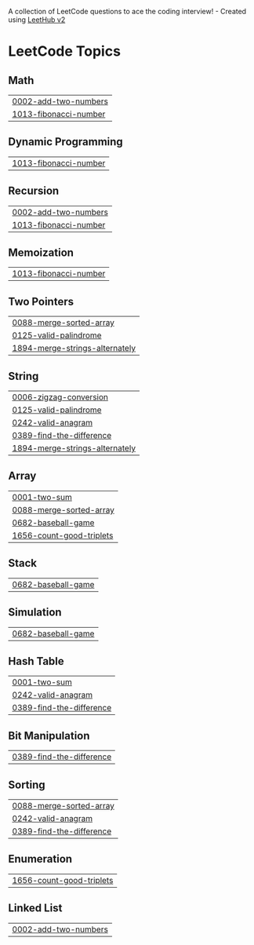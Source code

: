A collection of LeetCode questions to ace the coding interview! - Created using [LeetHub v2](https://github.com/arunbhardwaj/LeetHub-2.0)
<!---LeetCode Topics Start-->
# LeetCode Topics
## Math
|  |
| ------- |
| [0002-add-two-numbers](https://github.com/An0nman/leetcode/tree/master/0002-add-two-numbers) |
| [1013-fibonacci-number](https://github.com/An0nman/leetcode/tree/master/1013-fibonacci-number) |
## Dynamic Programming
|  |
| ------- |
| [1013-fibonacci-number](https://github.com/An0nman/leetcode/tree/master/1013-fibonacci-number) |
## Recursion
|  |
| ------- |
| [0002-add-two-numbers](https://github.com/An0nman/leetcode/tree/master/0002-add-two-numbers) |
| [1013-fibonacci-number](https://github.com/An0nman/leetcode/tree/master/1013-fibonacci-number) |
## Memoization
|  |
| ------- |
| [1013-fibonacci-number](https://github.com/An0nman/leetcode/tree/master/1013-fibonacci-number) |
## Two Pointers
|  |
| ------- |
| [0088-merge-sorted-array](https://github.com/An0nman/leetcode/tree/master/0088-merge-sorted-array) |
| [0125-valid-palindrome](https://github.com/An0nman/leetcode/tree/master/0125-valid-palindrome) |
| [1894-merge-strings-alternately](https://github.com/An0nman/leetcode/tree/master/1894-merge-strings-alternately) |
## String
|  |
| ------- |
| [0006-zigzag-conversion](https://github.com/An0nman/leetcode/tree/master/0006-zigzag-conversion) |
| [0125-valid-palindrome](https://github.com/An0nman/leetcode/tree/master/0125-valid-palindrome) |
| [0242-valid-anagram](https://github.com/An0nman/leetcode/tree/master/0242-valid-anagram) |
| [0389-find-the-difference](https://github.com/An0nman/leetcode/tree/master/0389-find-the-difference) |
| [1894-merge-strings-alternately](https://github.com/An0nman/leetcode/tree/master/1894-merge-strings-alternately) |
## Array
|  |
| ------- |
| [0001-two-sum](https://github.com/An0nman/leetcode/tree/master/0001-two-sum) |
| [0088-merge-sorted-array](https://github.com/An0nman/leetcode/tree/master/0088-merge-sorted-array) |
| [0682-baseball-game](https://github.com/An0nman/leetcode/tree/master/0682-baseball-game) |
| [1656-count-good-triplets](https://github.com/An0nman/leetcode/tree/master/1656-count-good-triplets) |
## Stack
|  |
| ------- |
| [0682-baseball-game](https://github.com/An0nman/leetcode/tree/master/0682-baseball-game) |
## Simulation
|  |
| ------- |
| [0682-baseball-game](https://github.com/An0nman/leetcode/tree/master/0682-baseball-game) |
## Hash Table
|  |
| ------- |
| [0001-two-sum](https://github.com/An0nman/leetcode/tree/master/0001-two-sum) |
| [0242-valid-anagram](https://github.com/An0nman/leetcode/tree/master/0242-valid-anagram) |
| [0389-find-the-difference](https://github.com/An0nman/leetcode/tree/master/0389-find-the-difference) |
## Bit Manipulation
|  |
| ------- |
| [0389-find-the-difference](https://github.com/An0nman/leetcode/tree/master/0389-find-the-difference) |
## Sorting
|  |
| ------- |
| [0088-merge-sorted-array](https://github.com/An0nman/leetcode/tree/master/0088-merge-sorted-array) |
| [0242-valid-anagram](https://github.com/An0nman/leetcode/tree/master/0242-valid-anagram) |
| [0389-find-the-difference](https://github.com/An0nman/leetcode/tree/master/0389-find-the-difference) |
## Enumeration
|  |
| ------- |
| [1656-count-good-triplets](https://github.com/An0nman/leetcode/tree/master/1656-count-good-triplets) |
## Linked List
|  |
| ------- |
| [0002-add-two-numbers](https://github.com/An0nman/leetcode/tree/master/0002-add-two-numbers) |
<!---LeetCode Topics End-->